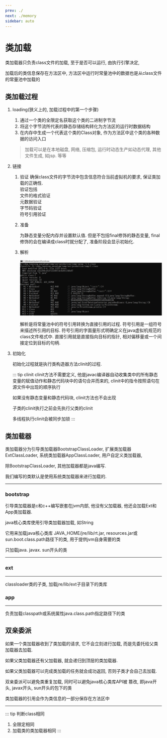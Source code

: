 ```yaml
---
prev: ./
next: ./memory
sidebar: auto
---
```

# 类加载


类加载器只负责class文件的加载, 至于是否可以运行, 由执行引擎决定, 

加载后的类信息保存在方法区中, 方法区中运行时常量池中的数据也是从class文件的常量池中加载的


## 类加载过程

1. loading(狭义上的,  加载过程中的第一个步骤)

    1. 通过一个类的全限定名获取这个类的二进制字节流
    2. 将这个字节流所代表的静态存储结构转化为方法区的运行时数据结构
    3. 在内存中生成一个代表这个类的Class对象, 作为方法区中这个类的各种数据的访问入口
    
    > 加载可以是在本地磁盘, 网络, 压缩包, 运行时动态生产如动态代理, 其他文件生成, 如jsp. 等等
    
2. 链接

    1. 验证
        确保class文件的字节流中包含信息符合当前虚拟机的要求, 保证类加载的正确性.  
        验证包括  
        文件的格式验证  
        元数据验证  
        字节码验证  
        符号引用验证  
    2. 准备
    
        为静态变量分配内存并设置默认值. 但是不包括final修饰的静态变量, final修饰的会在编译成class时就分配了, 准备阶段会显示初始化.
        
    3. 解析

        ![符号引用](../.vuepress/images/code-ref.png)
        
        解析是将常量池中的符号引用转换为直接引用的过程. 
        符号引用是一组符号来描述所引用的目标. 符号引用的字面量形式明确定义在java虚拟机规范的class文件格式中. 
        直接引用就是直接指向目标的指针, 相对偏移量或一个间接定位到目标的句柄. 

3. 初始化

    初始化过程就是执行类构造器方法clinit的过程.
    
    ::: tip clinit
     clinit方法不需要定义, 他是javac编译器自动收集类中的所有静态变量的赋值动作和静态代码块中的语句合并而来的, clinit中的指令按照语句在源文件中出现的顺序执行
     
     如果没有静态变量和静态代码块, clinit方法也不会出现
     
     子类的clinit执行之前会先执行父类的clinit
     
     多线程执行clinit会被同步加锁
    :::    
    
## 类加载器

类加载器分为引导类加载器BootstrapClassLoader, 扩展类加载器 ExtClassLoader, 系统类加载器AppClassLoader,  用户自定义类加载器, 
 
除BootstrapClassLoader, 其他加载器都是java编写.

我们编写的类默认是使用系统类加载器来进行加载的.

---
### bootstrap

引导类加载器是c和c++编写嵌套在jvm内部, 他没有父加载器, 他还会加载Ext和App类加载器.

java核心类库使用引导类加载器加载, 如String

它用来加载java核心类库  JAVA_HOME/jre/lib/rt.jar, resources.jar或sun.boot.class.path路径下的类, 用于提供jvm自身需要的类

只加载java. javax. sun开头的类

---
### ext 

---
classloader类的子类,  加载jre/lib/ext子目录下的类库

### app    

---
负责加载classpath或系统属性java.class.path指定路径下的类

## 双亲委派

如果一个类加载器收到了类加载的请求, 它不会立刻进行加载, 而是先委托给父类加载器去加载. 

如果父类加载器还有父加载器, 就会递归到顶层的类加载器. 

如果父类加载器可以完成类加载的任务就会成功返回, 否则子类才会自己去加载.

双亲委派可以避免类重复加载, 同时可以避免java核心类库API被 篡改, 即java开头, javax开头, sun开头的包下的类

类加载器的引用会作为类信息的一部分保存在方法区中

---
::: tip 判断class相同
1. 全限定相同
2. 加载类的类加载器相同
:::

